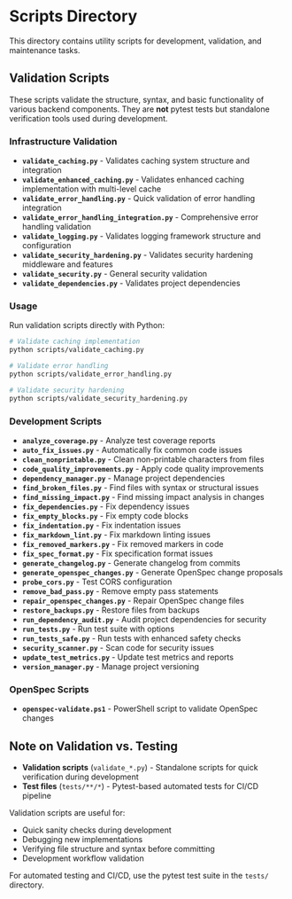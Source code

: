 # Scripts Directory

This directory contains utility scripts for development, validation, and maintenance tasks.

## Validation Scripts

These scripts validate the structure, syntax, and basic functionality of various backend components. They are **not** pytest tests but standalone verification tools used during development.

### Infrastructure Validation

- **`validate_caching.py`** - Validates caching system structure and integration
- **`validate_enhanced_caching.py`** - Validates enhanced caching implementation with multi-level cache
- **`validate_error_handling.py`** - Quick validation of error handling integration
- **`validate_error_handling_integration.py`** - Comprehensive error handling validation
- **`validate_logging.py`** - Validates logging framework structure and configuration
- **`validate_security_hardening.py`** - Validates security hardening middleware and features
- **`validate_security.py`** - General security validation
- **`validate_dependencies.py`** - Validates project dependencies

### Usage

Run validation scripts directly with Python:

```bash
# Validate caching implementation
python scripts/validate_caching.py

# Validate error handling
python scripts/validate_error_handling.py

# Validate security hardening
python scripts/validate_security_hardening.py
```

### Development Scripts

- **`analyze_coverage.py`** - Analyze test coverage reports
- **`auto_fix_issues.py`** - Automatically fix common code issues
- **`clean_nonprintable.py`** - Clean non-printable characters from files
- **`code_quality_improvements.py`** - Apply code quality improvements
- **`dependency_manager.py`** - Manage project dependencies
- **`find_broken_files.py`** - Find files with syntax or structural issues
- **`find_missing_impact.py`** - Find missing impact analysis in changes
- **`fix_dependencies.py`** - Fix dependency issues
- **`fix_empty_blocks.py`** - Fix empty code blocks
- **`fix_indentation.py`** - Fix indentation issues
- **`fix_markdown_lint.py`** - Fix markdown linting issues
- **`fix_removed_markers.py`** - Fix removed markers in code
- **`fix_spec_format.py`** - Fix specification format issues
- **`generate_changelog.py`** - Generate changelog from commits
- **`generate_openspec_changes.py`** - Generate OpenSpec change proposals
- **`probe_cors.py`** - Test CORS configuration
- **`remove_bad_pass.py`** - Remove empty pass statements
- **`repair_openspec_changes.py`** - Repair OpenSpec change files
- **`restore_backups.py`** - Restore files from backups
- **`run_dependency_audit.py`** - Audit project dependencies for security
- **`run_tests.py`** - Run test suite with options
- **`run_tests_safe.py`** - Run tests with enhanced safety checks
- **`security_scanner.py`** - Scan code for security issues
- **`update_test_metrics.py`** - Update test metrics and reports
- **`version_manager.py`** - Manage project versioning

### OpenSpec Scripts

- **`openspec-validate.ps1`** - PowerShell script to validate OpenSpec changes

## Note on Validation vs. Testing

- **Validation scripts** (`validate_*.py`) - Standalone scripts for quick verification during development
- **Test files** (`tests/**/*`) - Pytest-based automated tests for CI/CD pipeline

Validation scripts are useful for:
- Quick sanity checks during development
- Debugging new implementations
- Verifying file structure and syntax before committing
- Development workflow validation

For automated testing and CI/CD, use the pytest test suite in the `tests/` directory.
